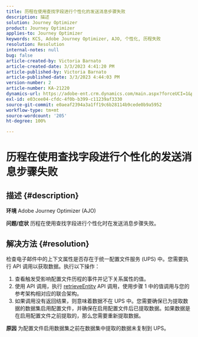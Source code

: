 ```yaml
---
title: 历程在使用查找字段进行个性化的发送消息步骤失败
description: 描述
solution: Journey Optimizer
product: Journey Optimizer
applies-to: Journey Optimizer
keywords: KCS, Adobe Journey Optimizer, AJO, 个性化, 历程失败
resolution: Resolution
internal-notes: null
bug: false
article-created-by: Victoria Barnato
article-created-date: 3/3/2023 4:41:20 PM
article-published-by: Victoria Barnato
article-published-date: 3/3/2023 4:44:03 PM
version-number: 2
article-number: KA-21220
dynamics-url: https://adobe-ent.crm.dynamics.com/main.aspx?forceUCI=1&pagetype=entityrecord&etn=knowledgearticle&id=645a1537-e2b9-ed11-83fe-6045bd006b25
exl-id: e03cee04-cfdc-4f0b-b399-c11239af3330
source-git-commit: e0aeaf2394a3a1ff19c6b28114b9cede0b9a5952
workflow-type: tm+mt
source-wordcount: '205'
ht-degree: 100%

---
```


# 历程在使用查找字段进行个性化的发送消息步骤失败

## 描述 {#description}

<b>环境</b>
Adobe Journey Optimizer (AJO)


<b>问题/症状</b>
历程在使用查找字段进行个性化时在发送消息步骤失败。


## 解决方法 {#resolution}


检查电子邮件中的上下文属性是否存在于统一配置文件服务 (UPS) 中。您需要执行 API 调用以获取数据。执行以下操作：

1. 查看触发受影响配置文件历程的事件并记下关系属性的值。
2. 使用 API 调用，执行 [retrieveEntity](https://developer.adobe.com/experience-platform-apis/references/profile/#tag/Entities/operation/retrieveEntity) API 调用，使用步骤 1 中的值调用与您的参考架构相对应的联合架构。
3. 如果调用没有返回结果，则意味着数据不在 UPS 中。您需要确保已为提取数据的数据集启用配置文件，并确保在启用配置文件后已提取数据。如果数据是在启用配置文件之前提取的，那么您需要重新提取数据。



<b>原因</b>
为配置文件启用数据集之前在数据集中提取的数据未复制到 UPS。
